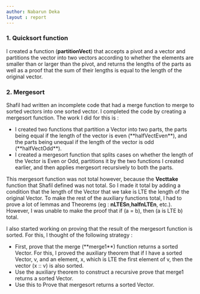 ```yaml
---
author: Nabarun Deka
layout : report
---
```


### 1. Quicksort function
I created a function (**partitionVect**) that accepts a pivot and a vector and partitions the vector into two vectors according to whether the elements are smaller than or larger than the pivot, and returns the lengths of the parts as well as a proof that the sum of their lengths is equal to the length of the original vector.

### 2. Mergesort
Shafil had written an incomplete code that had a merge function to merge to sorted vectors into one sorted vector. I completed the code by creating a mergesort function. The work I did for this is :
<ul>
  <li> I created two functions that partition a Vector into two parts, the parts being equal if the length of the vector is even (**halfVectEven**), and the parts being unequal if the length of the vector is odd (**halfVectOdd**).
  <li>  I created a mergesort function that splits cases on whether the length of the Vector is Even or Odd, partitions it by the two functions I created earlier, and then applies mergesort recursively to both the parts.
</ul>

This mergesort function was not total however, because the **Vecttake** function that Shafil defined was not total. So I made it total by adding a condition that the length of the Vector that we take is LTE the length of the original Vector. To make the rest of the auxiliary functions total, I had to prove a lot of lemmas and Theorems (eg : **nLTESn**,**halfnLTEn**, etc.). However, I was unable to make the proof that if (a = b), then (a is LTE b) total.

I also started working on proving that the result of the mergesort function is sorted. For this, I thought of the following strategy :
<ul>
  <li> First, prove that the merge (**merge1**) function returns a sorted Vector. For this, I proved the auxiliary theorem that if I have a sorted Vector, v, and an element, x, which is LTE the first element of v, then the vector (x :: v) is also sorted.
  <li> Use the auxiliary theorem to construct a recursive prove that merge1 returns a sorted Vector.
  <li> Use this to Prove that mergesort returns a sorted Vector.
</ul>
